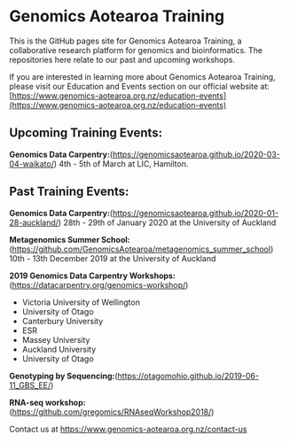 # Genomics Aotearoa Training
This is the GitHub pages site for Genomics Aotearoa Training, a collaborative research platform for genomics and bioinformatics. The repositories here relate to our past and upcoming workshops.

If you are interested in learning more about Genomics Aotearoa Training, please visit our Education and Events section on our official website at: [https://www.genomics-aotearoa.org.nz/education-events](https://www.genomics-aotearoa.org.nz/education-events)

## Upcoming Training Events:

**Genomics Data Carpentry:**(https://genomicsaotearoa.github.io/2020-03-04-waikato/) 4th - 5th of March at LIC, Hamilton. 
## Past Training Events:

**Genomics Data Carpentry:**(https://genomicsaotearoa.github.io/2020-01-28-auckland/) 28th - 29th of January 2020 at the University of Auckland

**Metagenomics Summer School:**(https://github.com/GenomicsAotearoa/metagenomics_summer_school) 10th - 13th December 2019 at the University of Auckland

**2019 Genomics Data Carpentry Workshops:**(https://datacarpentry.org/genomics-workshop/)

- Victoria University of Wellington
- University of Otago
- Canterbury University
- ESR
- Massey University
- Auckland University
- University of Otago

**Genotyping by Sequencing:**(https://otagomohio.github.io/2019-06-11_GBS_EE/)

**RNA-seq workshop:**(https://github.com/gregomics/RNAseqWorkshop2018/)




Contact us at https://www.genomics-aotearoa.org.nz/contact-us




